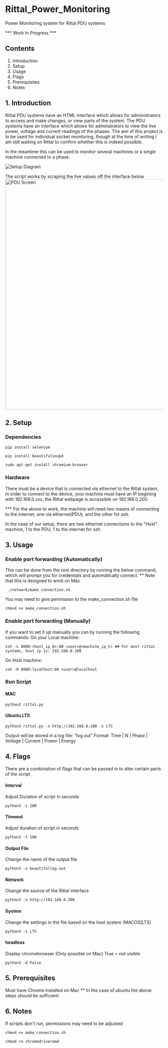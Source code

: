 # Rittal_Power_Monitoring
Power Monitoring system for Rittal PDU systems

*** Work In Progress ***

## Contents
1. Introduction
2. Setup
3. Usage
4. Flags
5. Prerequisites
6. Notes

## 1. Introduction 

Rittal PDU systems have an HTML interface which allows for administrators to access and make changes, or view parts of the system.
The PDU systems have an interface which allows for adminstrators to view the live power, voltage and current readings of the phases. The aim of this project is to be used for individual socket monitoring, though at the time of writing I am still waiting on Rittal to confirm whether this is indeed possible. 

In the meantime this can be used to monitor several machines or a single machine connected to a phase. 

![Setup Diagram](https://user-images.githubusercontent.com/50869390/232887333-dfe6700d-36d0-4591-a074-5dfbd3e99045.jpg)

The script works by scraping the live values off the interface below
<img width="736" alt="PDU Screen" src="https://user-images.githubusercontent.com/50869390/232888681-37b75760-a527-4cab-98ef-8839fe92bc32.PNG">


## 2. Setup

### Dependencies
```
pip install selenium
```
```
pip install beautifulsoup4
```
```
sudo apt-get install chromium-browser
```
### Hardware
There must be a device that is connected via ethernet to the Rittal system, in order to connect to the device, your machine must 
have an IP begining with 192.168.0.xxx, the Rittal webpage is accessible on 192.168.0.200.

*** For the above to work, the machine will need two means of connecting to the internet, one via ethernet(PDU), and the other for ssh.

In the case of our setup, there are two ethernet connections to the "Host" machine, 1 to the PDU, 1 to the internet for ssh.


## 3. Usage

### Enable port forwarding (Automatically) 
This can be done from the root directory by running the below command, which will prompt you for credentials and automatically connect.
** Note that this is designed to work on Mac
```
 ./network/make_connection.sh 
```
You may need to give permission to the make_connection.sh file
```
chmod +x make_connection.sh
```

### Enable port forwarding (Manually) 
If you want to set it up manually you can by running the following commands:
On your Local machine:
```
ssh -L 8080:<host_ip_A>:80 <user>@<machine_ip_C> ## For most rittal systems, host ip is: 192.168.0.200
```
On Host machine:
```
ssh -R 8080:localhost:80 <user>@localhost
```

### Run Script
#### MAC
```
python3 rittal.py
```
#### Ubuntu LTS
```
python3 rittal.py -n http://192.168.0.200 -s LTS
```

Output will be stored in a log file: "log.out"
Format: Time | N | Phase | Voltage | Current | Power | Energy

## 4. Flags
There are a combination of flags that can be passed in to alter certain parts of the script

#### Interval
Adjust Duration of script in seconds
```
python3 -i 200
```
#### Timeout
Adjust duration of script in seconds
```
python3 -t 100 
```
#### Output File
Change the name of the output file
```
python3 -o beautifullog.out
```
#### Network
Change the source of the Rittal interface
```
python3 -n http://192.168.0.200 
```
#### System
Change the settings in the file based on the host system (MACOS|LTS)
```
python3 -s LTS
```
#### headless
Display chromebrowser (Only possible on Mac) True = not visible 
```
python3 -d False
```


## 5. Prerequisites 
Must have Chrome installed on Mac
** In the case of ubuntu the above steps should be sufficient.

## 6. Notes 

If scripts don't run, permissions may need to be adjusted 

```
chmod +x make_connection.sh
```
```
chmod +x chromedriveramd
```

